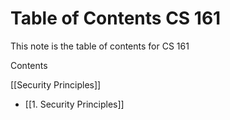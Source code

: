 # Table of Contents CS 161
This note is the table of contents for CS 161

Contents

[[Security Principles]]

- [[1. Security Principles]]